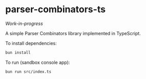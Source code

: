 # parser-combinators-ts

*Work-in-progress*

A simple Parser Combinators library implemented in TypeScript.

To install dependencies:

```bash
bun install
```

To run (sandbox console app):

```bash
bun run src/index.ts
```

